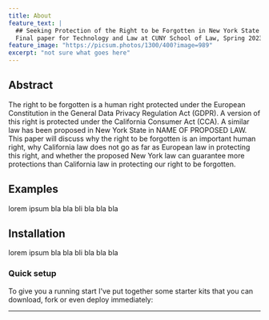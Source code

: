 ```yaml
---
title: About
feature_text: |
  ## Seeking Protection of the Right to be Forgotten in New York State
  Final paper for Technology and Law at CUNY School of Law, Spring 2023
feature_image: "https://picsum.photos/1300/400?image=989"
excerpt: "not sure what goes here"
---
```


## Abstract

The right to be forgotten is a human right protected under the European Constitution in the General Data Privacy Regulation Act (GDPR). A version of this right is protected under the California Consumer Act (CCA). A similar law has been proposed in New York State in NAME OF PROPOSED LAW. This paper will discuss why the right to be forgotten is an important human right, why California law does not go as far as European law in protecting this right, and whether the proposed New York law can guarantee more protections than California law in protecting our right to be forgotten.

## Examples

lorem ipsum bla bla bli bla bla bla

## Installation

lorem ipsum bla bla bli bla bla bla

### Quick setup

To give you a running start I've put together some starter kits that you can download, fork or even deploy immediately:

---
